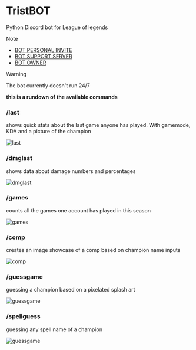 # TristBOT
Python Discord bot for League of legends

> [!NOTE]
> - [BOT PERSONAL INVITE](https://discord.com/api/oauth2/authorize?client_id=935821326420176897&permissions=2147485696&scope=bot)
> - [BOT SUPPORT SERVER](https://discord.gg/sv7b64nk8Y)
> - [BOT OWNER](https://discordapp.com/users/461859360931315713/)

> [!WARNING]
> The bot currently doesn't run 24/7

**this is a rundown of the available commands**

### /last
shows quick stats about the last game anyone has played. With gamemode, KDA and a picture of the champion

![last](https://media.discordapp.net/attachments/1117240856244670585/1123185455257624627/image.png?ex=65c1fdf8&is=65af88f8&hm=d3cfce969200808f8027c097f477155c20d318b7ce3a74761846977aa3524421&=&format=webp&quality=lossless)


### /dmglast
shows data about damage numbers and percentages

![dmglast](https://media.discordapp.net/attachments/1117240856244670585/1123185644303302738/image.png?ex=65c1fe25&is=65af8925&hm=ad2a718441c0ec25cdc2dc193cf6d1e7e202b51ae2ca28fa17ea2126cc3efeda&=&format=webp&quality=lossless)


### /games
counts all the games one account has played in this season

![games](https://media.discordapp.net/attachments/1117240856244670585/1123185824159236136/image.png?ex=65c1fe50&is=65af8950&hm=1c688254fc5a6efc9e293eae115671a891faff0e19968104aead3b6ba3130c01&=&format=webp&quality=lossless)


### /comp
creates an image showcase of a comp based on champion name inputs

![comp](https://media.discordapp.net/attachments/1117240856244670585/1123185824159236136/image.png?ex=65c1fe50&is=65af8950&hm=1c688254fc5a6efc9e293eae115671a891faff0e19968104aead3b6ba3130c01&=&format=webp&quality=lossless)


### /guessgame
guessing a champion based on a pixelated splash art

![guessgame](https://media.discordapp.net/attachments/1117240856244670585/1123186680661295126/image.png?ex=65c1ff1c&is=65af8a1c&hm=1b7a36f5a6b0e6bce2f8865ca507d271a74cbafcf0247494e5f8488d4775b84a&=&format=webp&quality=lossless)


### /spellguess
guessing any spell name of a champion

![guessgame](https://media.discordapp.net/attachments/1117240856244670585/1123187041933463642/image.png?ex=65c1ff72&is=65af8a72&hm=e124aa090082e27218b92a34611f7fb8a6d76c281681a4b98494b700081c66f2&=&format=webp&quality=lossless)
